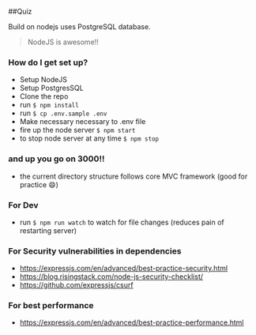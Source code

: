 ##Quiz

Build on nodejs uses PostgreSQL database.
> NodeJS is awesome!!  
 
### How do I get set up? ###

* Setup NodeJS
* Setup PostgresSQL
* Clone the repo
* run `$ npm install`
* run `$ cp .env.sample .env`
* Make necessary necessary to .env file
* fire up the node server `$ npm start`
* to stop node server at any time `$ npm stop`
### and up you go on 3000!!

* the current directory structure follows core MVC framework (good for practice :smile:)

### For Dev ###

* run `$ npm run watch` to watch for file changes (reduces pain of restarting server)

### For Security vulnerabilities in dependencies ###

* https://expressjs.com/en/advanced/best-practice-security.html 
* https://blog.risingstack.com/node-js-security-checklist/
* https://github.com/expressjs/csurf

### For best performance ###

* https://expressjs.com/en/advanced/best-practice-performance.html
